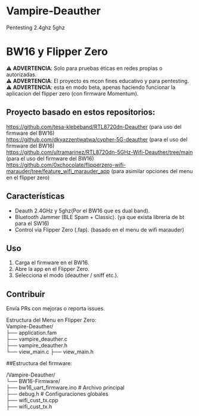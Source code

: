 # Vampire-Deauther
Pentesting 2.4ghz 5ghz
# BW16 y Flipper Zero
⚠️ **ADVERTENCIA**: Solo para pruebas éticas en redes propias o autorizadas.  
⚠️ **ADVERTENCIA**: El proyecto es mcon fines educativo y para pentesting.  
⚠️ **ADVERTENCIA**: esta en modo beta, apenas haciendo funcionar la aplicacion del flipper zero (con firmware Momentum).  

## Proyecto basado en estos repositorios:
https://github.com/tesa-klebeband/RTL8720dn-Deauther (para uso del firmware del BW16)  
https://github.com/dkyazzentwatwa/cypher-5G-deauther (para el uso del firmware del BW16)  
https://github.com/ultramarinez/RTL8720dn-5GHz-Wifi-Deauther/tree/main (para el uso del firmware del BW16)  
https://github.com/0xchocolate/flipperzero-wifi-marauder/tree/feature_wifi_marauder_app (para asimilar opciones del menu en el flipper zero)

## Características  
- Deauth 2.4GHz y 5ghz(Por el BW16 que es dual band).  
- Bluetooth Jammer (BLE Spam + Classic). (ya que exista libreria de bt para el SW16)  
- Control via Flipper Zero (.fap).  (basado en el menu de wifi marauder)  

## Uso  
1. Carga el firmware en el BW16.  
2. Abre la app en el Flipper Zero.  
3. Selecciona el modo (deauther / sniff etc.).  

## Contribuir  
Envía PRs con mejoras o reporta issues.  

Estructura del Menu en Flipper Zero:  
Vampire-Deauther/  
├── application.fam  
├── vampire_deauther.c   
├── vampire_deauther.h  
    └── view_main.c
    ├── view_main.h

    
  

    
##Estructura del firmware:

/Vampire-Deauther/  
└── BW16-Firmware/  
    ├── bw16_uart_firmware.ino        # Archivo principal  
    ├── debug.h                   # Configuraciones globales  
    ├── wifi_cust_tx.cpp  
    ├── wifi_cust_tx.h  
    

